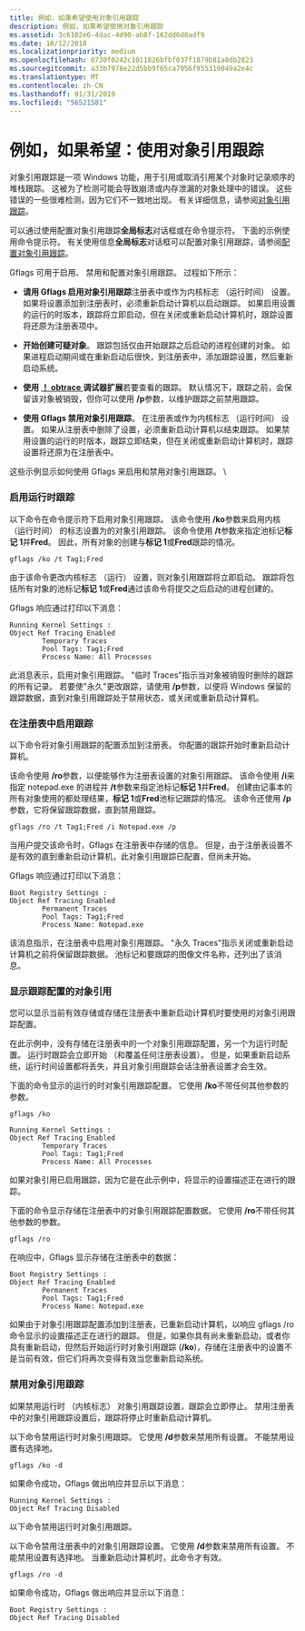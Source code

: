 ```yaml
---
title: 例如，如果希望使用对象引用跟踪
description: 例如，如果希望使用对象引用跟踪
ms.assetid: 3c6102e6-4dac-4d90-ab8f-162dd6d8adf9
ms.date: 10/12/2018
ms.localizationpriority: medium
ms.openlocfilehash: 0730f0242c1011826bfbf037f1879b81a8db2823
ms.sourcegitcommit: a33b7978e22d5bb9f65ca7056f955319049a2e4c
ms.translationtype: MT
ms.contentlocale: zh-CN
ms.lasthandoff: 01/31/2019
ms.locfileid: "56521581"
---
```

# <a name="example-15-using-object-reference-tracing"></a>例如，如果希望：使用对象引用跟踪


对象引用跟踪是一项 Windows 功能，用于引用或取消引用某个对象时记录顺序的堆栈跟踪。 这被为了检测可能会导致崩溃或内存泄漏的对象处理中的错误。 这些错误的一些很难检测，因为它们不一致地出现。 有关详细信息，请参阅[对象引用跟踪](object-reference-tracing.md)。

可以通过使用配置对象引用跟踪**全局标志**对话框或在命令提示符。 下面的示例使用命令提示符。 有关使用信息**全局标志**对话框可以配置对象引用跟踪，请参阅[配置对象引用跟踪](configuring-object-reference-tracing.md)。

Gflags 可用于启用、 禁用和配置对象引用跟踪。 过程如下所示：

-   **请用 Gflags 启用对象引用跟踪**注册表中或作为内核标志 （运行时间） 设置。 如果将设置添加到注册表时，必须重新启动计算机以启动跟踪。 如果启用设置的运行的时版本，跟踪将立即启动，但在关闭或重新启动计算机时，跟踪设置将还原为注册表项中。

-   **开始创建可疑对象**。 跟踪包括仅由开始跟踪之后启动的进程创建的对象。 如果进程启动期间或在重新启动后很快，到注册表中，添加跟踪设置，然后重新启动系统。

-   **使用** [ **！ obtrace** ](-obtrace.md) **调试器扩展**若要查看的跟踪。 默认情况下，跟踪之前，会保留该对象被销毁，但你可以使用 **/p**参数，以维护跟踪之前禁用跟踪。

-   **使用 Gflags 禁用对象引用跟踪**。 在注册表或作为内核标志 （运行时间） 设置。 如果从注册表中删除了设置，必须重新启动计算机以结束跟踪。 如果禁用设置的运行的时版本，跟踪立即结束，但在关闭或重新启动计算机时，跟踪设置将还原为在注册表中。

这些示例显示如何使用 Gflags 来启用和禁用对象引用跟踪。 \\

### <a name="span-idenableruntimetracingspanspan-idenableruntimetracingspanenable-run-time-tracing"></a><span id="enable_run_time_tracing"></span><span id="ENABLE_RUN_TIME_TRACING"></span>启用运行时跟踪

以下命令在命令提示符下启用对象引用跟踪。 该命令使用 **/ko**参数来启用内核 （运行时间） 的标志设置为的对象引用跟踪。 该命令使用 **/t**参数来指定池标记**标记 1**并**Fred**。 因此，所有对象的创建与**标记 1**或**Fred**跟踪的情况。

```console
gflags /ko /t Tag1;Fred
```

由于该命令更改内核标志 （运行） 设置，则对象引用跟踪将立即启动。 跟踪将包括所有对象的池标记**标记 1**或**Fred**通过该命令将提交之后启动的进程创建的。

Gflags 响应通过打印以下消息：

```console
Running Kernel Settings :
Object Ref Tracing Enabled
        Temporary Traces
        Pool Tags: Tag1;Fred
        Process Name: All Processes
```

此消息表示，启用对象引用跟踪。 "临时 Traces"指示当对象被销毁时删除的跟踪的所有记录。 若要使"永久"更改跟踪，请使用 **/p**参数，以便将 Windows 保留的跟踪数据，直到对象引用跟踪处于禁用状态，或关闭或重新启动计算机。

### <a name="span-idenabletracingintheregistryspanspan-idenabletracingintheregistryspanenable-tracing-in-the-registry"></a><span id="enable_tracing_in_the_registry"></span><span id="ENABLE_TRACING_IN_THE_REGISTRY"></span>在注册表中启用跟踪

以下命令将对象引用跟踪的配置添加到注册表。 你配置的跟踪开始时重新启动计算机。

该命令使用 **/ro**参数，以便能够作为注册表设置的对象引用跟踪。 该命令使用 **/i**来指定 notepad.exe 的进程并 **/t**参数来指定池标记**标记 1**并**Fred**。 创建由记事本的所有对象使用的都处理结果，**标记 1**或**Fred**池标记跟踪的情况。 该命令还使用 **/p**参数，它将保留跟踪数据，直到禁用跟踪。

```console
gflags /ro /t Tag1;Fred /i Notepad.exe /p
```

当用户提交该命令时，Gflags 在注册表中存储的信息。 但是，由于注册表设置不是有效的直到重新启动计算机，此对象引用跟踪已配置，但尚未开始。

Gflags 响应通过打印以下消息：

```console
Boot Registry Settings :
Object Ref Tracing Enabled
        Permanent Traces
        Pool Tags: Tag1;Fred
        Process Name: Notepad.exe
```

该消息指示，在注册表中启用对象引用跟踪。 "永久 Traces"指示关闭或重新启动计算机之前将保留跟踪数据。 池标记和要跟踪的图像文件名称，还列出了该消息。

### <a name="span-iddisplaytheobjectreferencetracingconfigurationspanspan-iddisplaytheobjectreferencetracingconfigurationspandisplay-the-object-reference-tracing-configuration"></a><span id="display_the_object_reference_tracing_configuration"></span><span id="DISPLAY_THE_OBJECT_REFERENCE_TRACING_CONFIGURATION"></span>显示跟踪配置的对象引用

您可以显示当前有效存储或存储在注册表中重新启动计算机时要使用的对象引用跟踪配置。

在此示例中，没有存储在注册表中的一个对象引用跟踪配置，另一个为运行时配置。 运行时跟踪会立即开始 （和覆盖任何注册表设置）。 但是，如果重新启动系统，运行时间设置都将丢失，并且对象引用跟踪会话注册表设置才会生效。

下面的命令显示的运行的时对象引用跟踪配置。 它使用 **/ko**不带任何其他参数的参数。

```console
gflags /ko
```

```console
Running Kernel Settings :
Object Ref Tracing Enabled
        Temporary Traces
        Pool Tags: Tag1;Fred
        Process Name: All Processes
```

如果对象引用已启用跟踪，因为它是在此示例中，将显示的设置描述正在进行的跟踪。

下面的命令显示存储在注册表中的对象引用跟踪配置数据。 它使用 **/ro**不带任何其他参数的参数。

```console
gflags /ro
```

在响应中，Gflags 显示存储在注册表中的数据：

```console
Boot Registry Settings :
Object Ref Tracing Enabled
        Permanent Traces
        Pool Tags: Tag1;Fred
        Process Name: Notepad.exe
```

如果由于对象引用跟踪配置添加到注册表，已重新启动计算机，以响应 gflags /ro 命令显示的设置描述正在进行的跟踪。 但是，如果你具有尚未重新启动，或者你具有重新启动，但然后开始运行时对象引用跟踪 (**/ko**)，存储在注册表中的设置不是当前有效，但它们将再次变得有效当您重新启动系统。

### <a name="span-iddisableobjectreferencetracingspanspan-iddisableobjectreferencetracingspandisable-object-reference-tracing"></a><span id="disable_object_reference_tracing"></span><span id="DISABLE_OBJECT_REFERENCE_TRACING"></span>禁用对象引用跟踪

如果禁用运行时 （内核标志） 对象引用跟踪设置，跟踪会立即停止。 禁用注册表中的对象引用跟踪设置后，跟踪将停止时重新启动计算机。

以下命令禁用运行时对象引用跟踪。 它使用 **/d**参数来禁用所有设置。 不能禁用设置有选择地。

```console
gflags /ko -d
```

如果命令成功，Gflags 做出响应并显示以下消息：

```console
Running Kernel Settings :
Object Ref Tracing Disabled
```

以下命令禁用运行时对象引用跟踪。

以下命令禁用注册表中的对象引用跟踪设置。 它使用 **/d**参数来禁用所有设置。 不能禁用设置有选择地。 当重新启动计算机时，此命令才有效。

```console
gflags /ro -d
```

如果命令成功，Gflags 做出响应并显示以下消息：

```console
Boot Registry Settings :
Object Ref Tracing Disabled
```

 

 





